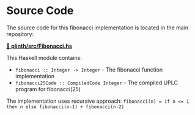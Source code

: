 # Source Code

The source code for this fibonacci implementation is located in the main repository:

**[📁 plinth/src/Fibonacci.hs](../../../../plinth/src/Fibonacci.hs)**

This Haskell module contains:

- `fibonacci :: Integer -> Integer` - The fibonacci function implementation
- `fibonacci25Code :: CompiledCode Integer` - The compiled UPLC program for fibonacci(25)

The implementation uses recursive approach: `fibonacci(n) = if n <= 1 then n else fibonacci(n-1) + fibonacci(n-2)`
